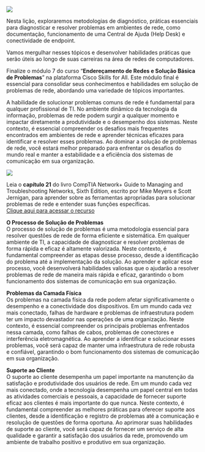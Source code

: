 ![](https://infnet.online/wp-content/uploads/2024/03/LD6-10.jpg)

Nesta lição, exploraremos metodologias de diagnóstico, práticas essenciais para diagnosticar e resolver problemas em ambientes de rede, como documentação, funcionamento de uma Central de Ajuda (Help Desk) e conectividade de endpoint.

Vamos mergulhar nesses tópicos e desenvolver habilidades práticas que serão úteis ao longo de suas carreiras na área de redes de computadores.

Finalize o módulo 7 do curso “**Endereçamento de Redes e Solução Básica de Problemas**” na plataforma Cisco Skills for All. Este módulo final é essencial para consolidar seus conhecimentos e habilidades em solução de problemas de rede, abordando uma variedade de tópicos importantes.

A habilidade de solucionar problemas comuns de rede é fundamental para qualquer profissional de TI. No ambiente dinâmico da tecnologia da informação, problemas de rede podem surgir a qualquer momento e impactar diretamente a produtividade e o desempenho dos sistemas. Neste contexto, é essencial compreender os desafios mais frequentes encontrados em ambientes de rede e aprender técnicas eficazes para identificar e resolver esses problemas. Ao dominar a solução de problemas de rede, você estará melhor preparado para enfrentar os desafios do mundo real e manter a estabilidade e a eficiência dos sistemas de comunicação em sua organização.

![](https://learning.oreilly.com/library/cover/9781264269044)

Leia o **capítulo 21** do livro CompTIA Network+ Guide to Managing and Troubleshooting Networks, Sixth Edition, escrito por Mike Meyers e Scott Jernigan, para aprender sobre as ferramentas apropriadas para solucionar problemas de rede e entender suas funções específicas.  
[Clique aqui para acessar o recurso](https://learning.oreilly.com/library/view/mike-meyers-comptia/9781264269044/ch21.xhtml#ch21lev1sec2)

**O Processo de Solução de Problemas**  
O processo de solução de problemas é uma metodologia essencial para resolver questões de rede de forma eficiente e sistemática. Em qualquer ambiente de TI, a capacidade de diagnosticar e resolver problemas de forma rápida e eficaz é altamente valorizada. Neste contexto, é fundamental compreender as etapas desse processo, desde a identificação do problema até a implementação da solução. Ao aprender e aplicar esse processo, você desenvolverá habilidades valiosas que o ajudarão a resolver problemas de rede de maneira mais rápida e eficaz, garantindo o bom funcionamento dos sistemas de comunicação em sua organização.

**Problemas da Camada Física**  
Os problemas na camada física da rede podem afetar significativamente o desempenho e a conectividade dos dispositivos. Em um mundo cada vez mais conectado, falhas de hardware e problemas de infraestrutura podem ter um impacto devastador nas operações de uma organização. Neste contexto, é essencial compreender os principais problemas enfrentados nessa camada, como falhas de cabos, problemas de conectores e interferência eletromagnética. Ao aprender a identificar e solucionar esses problemas, você será capaz de manter uma infraestrutura de rede robusta e confiável, garantindo o bom funcionamento dos sistemas de comunicação em sua organização.

**Suporte ao Cliente**  
O suporte ao cliente desempenha um papel importante na manutenção da satisfação e produtividade dos usuários de rede. Em um mundo cada vez mais conectado, onde a tecnologia desempenha um papel central em todas as atividades comerciais e pessoais, a capacidade de fornecer suporte eficaz aos clientes é mais importante do que nunca. Neste contexto, é fundamental compreender as melhores práticas para oferecer suporte aos clientes, desde a identificação e registro de problemas até a comunicação e resolução de questões de forma oportuna. Ao aprimorar suas habilidades de suporte ao cliente, você será capaz de fornecer um serviço de alta qualidade e garantir a satisfação dos usuários da rede, promovendo um ambiente de trabalho positivo e produtivo em sua organização.